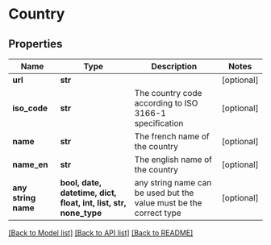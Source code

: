 # Country


## Properties
Name | Type | Description | Notes
------------ | ------------- | ------------- | -------------
**url** | **str** |  | [optional] 
**iso_code** | **str** | The country code according to ISO 3166-1 specification  | [optional] 
**name** | **str** | The french name of the country | [optional] 
**name_en** | **str** | The english name of the country | [optional] 
**any string name** | **bool, date, datetime, dict, float, int, list, str, none_type** | any string name can be used but the value must be the correct type | [optional]

[[Back to Model list]](../README.md#documentation-for-models) [[Back to API list]](../README.md#documentation-for-api-endpoints) [[Back to README]](../README.md)


